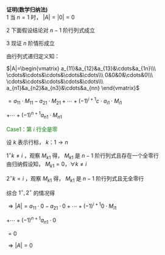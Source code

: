 ﻿**证明(数学归纳法)**  
1 当 $n=1$ 时， $|A|=|0|=0$  
  
2 下面假设结论对 $n-1$ 阶行列式成立  
  
3 现证 $n$ 阶情形成立  
  
由行列式递归定义知：  
  
$|A|=\begin{vmatrix}  
a_{11}&a_{12}&a_{13}&\cdots&a_{1n}\\\  
\cdots&\cdots&\cdots&\cdots&\cdots\\\  
0&0&0&\cdots&0\\\  
\cdots&\cdots&\cdots&\cdots&\cdots\\\  
a_{n1}&a_{n2}&a_{n3}&\cdots&a_{nn}  
\end{vmatrix}$  
  
$=a_{11}\cdot M_{11}-a_{21}\cdot M_{21}+\cdots+(-1)^{i+1}c\cdot a_{i1}\cdot M_{i1}$  
  
$+\cdots+(-1)^{n+1}a_{n1}\cdot M_{n1}$  
  
<font color=green>Case1：第 $i$ 行全是零</font>  
  
设 $k$ 表示行标， $k：1\to n$  
  
$1^\circ k\neq i$ ，观察 $M_{k1}$ 得， $M_{k1}$ 是 $n-1$ 阶行列式且存在一个全零行  
由归纳假设知， $M_{k1}=0，\forall k\neq i$  
  
$2^\circ k=i$ ，观察 $M_{k1}$ 得， $M_{k1}$ 是 $n-1$ 阶行列式且无全零行  
  
综合 $1^\circ, 2^\circ$ 的情况得  
  
$\Rightarrow|A|=a_{11}\cdot0-a_{21}\cdot0+\cdots+(-1)^{i+1}0\cdot M_{i1}$  
  
$+\cdots+(-1)^{n+1}a_{n1}\cdot0$  
  
$=0$  
  
$\Rightarrow|A|=0$  
  
  
  
